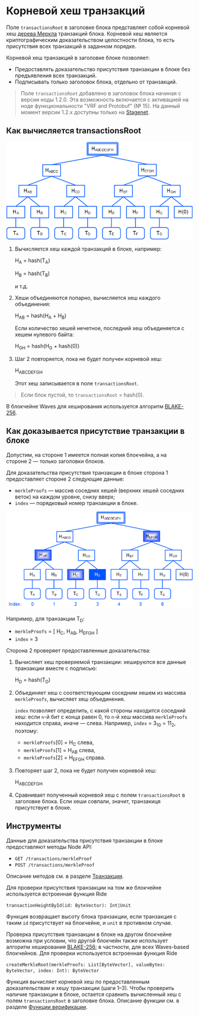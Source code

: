 # Корневой хеш транзакций

Поле `transactionsRoot` в заголовке блока представляет собой корневой хеш [дерева Меркла](https://ru.wikipedia.org/wiki/Дерево_хешей) транзакций блока. Корневой хеш является криптографическим доказательством целостности блока, то есть присутствия всех транзакций в заданном порядке.

Корневой хеш транзакций в заголовке блоке позволяет:

* Предоставлять доказательство присутствия транзакции в блоке без предъявления всех транзакций.
* Подписывать только заголовок блока, отдельно от транзакций.

> Поле `transactionsRoot` добавлено в заголовок блока начиная с версии ноды 1.2.0. Эта возможность включается с активацией на ноде функциональности "VRF and Protobuf" (№ 15). На данный момент версии 1.2.x доступны только на [Stagenet](/ru/blockchain/blockchain-network/stage-network).

## Как вычисляется transactionsRoot

![](./_assets/merkle1.png)

1. Вычисляется хеш каждой транзакций в блоке, например:

   H<sub>A</sub> = hash(T<sub>A</sub>)

   H<sub>B</sub> = hash(T<sub>B</sub>)

   и т.д.

2. Хеши объединяются попарно, вычисляется хеш каждого объединения:

   H<sub>AB</sub> = hash(H<sub>A</sub> + H<sub>B</sub>)

   Если количество хешей нечетное, последний хеш объединяется с хешем нулевого байта:
   
   H<sub>GH</sub> = hash(H<sub>G</sub> + hash(0))

3. Шаг 2 повторяется, пока не будет получен корневой хеш:

   H<sub>ABCDEFGH</sub>
   
   Этот хеш записывается в поле `transactionsRoot`.

> Если блок пустой, то `transactionsRoot` = hash(0).

В блокчейне Waves для хеширования используется алгоритм [BLAKE-256](https://en.wikipedia.org/wiki/BLAKE_%28hash_function%29).

## Как доказывается присутствие транзакции в блоке

Допустим, на стороне&nbsp;1 имеется полная копия блокчейна, а на стороне&nbsp;2 — только заголовки блоков.

Для доказательства присутствия транзакции в блоке сторона&nbsp;1 предоставляет стороне&nbsp;2 следующие данные:

* `merkleProofs` — массив соседних хешей (верхних хешей соседних веток) на каждом уровне, снизу вверх;
* `index` — порядковый номер транзакции в блоке.

![](./_assets/merkle2.png)

Например, для транзакции T<sub>D</sub>:

* `merkleProofs` = [ H<sub>С</sub>, H<sub>AB</sub>, H<sub>EFGH</sub> ]
* `index` = 3

Сторона 2 проверяет предоставленные доказательства:

1. Вычисляет хеш проверяемой транзакции: хешируются все данные транзакции вместе с подписью:

   H<sub>D</sub> = hash(T<sub>D</sub>)

2. Объединяет хеш с соответствующим соседним хешем из массива `merkleProofs`, вычисляет хеш объединения.

   `index` позволяет определить, с какой стороны находится соседний хеш: если `n`-й бит с конца равен 0, то `n`-й хеш массива `merkleProofs` находится справа, иначе — слева.
   Например, `index` = 3<sub>10</sub> = 11<sub>2</sub>, поэтому:
   
   * `merkleProofs`[0] = H<sub>С</sub> cлева,
   * `merkleProofs`[1] = H<sub>AB</sub> слева,
   * `merkleProofs`[2] = H<sub>EFGH</sub> справа.

3. Повторяет шаг 2, пока не будет получен корневой хеш:

   H<sub>ABCDEFGH</sub>

4. Сравнивает полученный корневой хеш с полем `transactionsRoot` в заголовке блока. Если хеши совпали, значит, транзакиця присутствует в блоке.

## Инструменты 

Данные для доказательства присутствия транзакции в блоке предоставляют методы Node API:

* `GET /transactions/merkleProof`
* `POST /transactions/merkleProof`

Описание методов см. в разделе [Транзакции](/ru/waves-node/node-api/transactions).

Для проверки присутствия транзакции на том же блокчейне используется встроенная функция Ride

```
transactionHeightById(id: ByteVector): Int|Unit
```

Функция возвращает высоту блока транзакции, если транзакция с таким `id` присутствует на блокчейне, и `unit` в противном случае.

Проверка присутствия транзакции в блоке на другом блокчейне возможна при условии, что другой блокчейн также использует алгоритм хеширования [BLAKE-256](https://en.wikipedia.org/wiki/BLAKE_%28hash_function%29); в частности, для всех Waves-based блокчейнов. Для проверки используется встроенная функция Ride

```
createMerkleRoot(merkleProofs: List[ByteVector], valueBytes: ByteVector, index: Int): ByteVector
```

Функция вычисляет корневой хеш по предоставленным доказательствам и хешу транзакции (шаги 1–3). Чтобы проверить наличие транзакции в блоке, остается сравнить вычисленный хеш с полем `transactionsRoot` в заголовке блока. Описание функции см. в разделе [Функции верификации](/ru/ride/functions/built-in-functions/verification-functions#createmerkleroothash).

